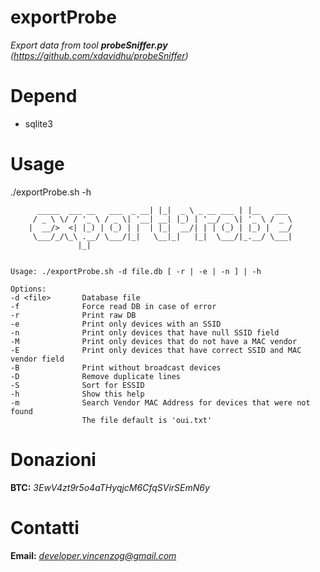 # exportProbe
*Export data from tool **probeSniffer.py** (https://github.com/xdavidhu/probeSniffer)*

# Depend

- sqlite3

# Usage

./exportProbe.sh -h

```                             _   ____            _          
      _____  ___ __   ___  _ __| |_|  _ \ _ __ ___ | |__   ___ 
     / _ \ \/ / '_ \ / _ \| '__| __| |_) | '__/ _ \| '_ \ / _ \
    |  __/>  <| |_) | (_) | |  | |_|  __/| | | (_) | |_) |  __/
     \___/_/\_\ .__/ \___/|_|   \__|_|   |_|  \___/|_.__/ \___|
               |_|


Usage: ./exportProbe.sh -d file.db [ -r | -e | -n ] | -h

Options:
-d <file>       Database file
-f              Force read DB in case of error
-r              Print raw DB
-e              Print only devices with an SSID
-n              Print only devices that have null SSID field
-M              Print only devices that do not have a MAC vendor
-E              Print only devices that have correct SSID and MAC vendor field
-B              Print without broadcast devices
-D              Remove duplicate lines
-S              Sort for ESSID
-h              Show this help
-m              Search Vendor MAC Address for devices that were not found
                The file default is 'oui.txt'
```

# Donazioni

**BTC:** *3EwV4zt9r5o4aTHyqjcM6CfqSVirSEmN6y*

# Contatti

**Email:** *developer.vincenzog@gmail.com*
